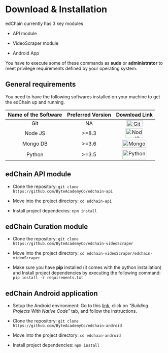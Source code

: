 # Download & Installation

edChain currently has 3 key modules

* API module

* VideoScraper module

* Android App

<aside class="notice">
You have to execute some of these commands as <strong>sudo</strong> or <strong>administrator</strong> to meet privilege requirements defined by your operating system.
</aside>

## General requirements

You need to have the following softwares installed on your machine to get the edChain up and running.

Name of the Software | Preferred Version | Download Link
---------------------|-------------------|----------------
 <center>Git</center> |        <center>NA</center>         |<center><a href="https://git-scm.com/book/en/v2/Getting-Started-Installing-Git" target="_blank"><img src="https://git-scm.com/images/logos/downloads/Git-Logo-2Color.png" width="50" height="20" alt="Git"/></a></center>
      <center>Node JS</center>        |        <center>>=8.3</center>        |<center><a href="https://nodejs.org/en/download/package-manager/" target="_blank"><img src="https://nodejs.org/static/images/logos/nodejs-new-pantone-black.png" width="55" height="30" alt="Node JS"/></a></center>
      <center>Mongo DB</center>        |        <center>>=3.6</center>        |<center><a href="https://docs.mongodb.com/v3.2/administration/install-community/" target="_blank"><img src="https://webassets.mongodb.com/_com_assets/cms/mongodb-logo-rgb-j6w271g1xn.jpg" width="75" height="25" alt="Mongodb"/></a></center>
      <center>Python</center>         |       <center>>=3.5</center>       |<center><a href="https://www.python.org/downloads/" target="_blank"><img src="https://www.python.org/static/community_logos/python-logo-master-v3-TM.png" width="75" height="30" alt="Python"/></a></center>


## edChain API module

* Clone the repository: `git clone https://github.com/ByteAcademyCo/edchain-api`

* Move into the project directory: `cd edchain-api`

* Install project dependecies: `npm install`

## edChain Curation module

* Clone the repository: `git clone https://github.com/ByteAcademyCo/edchain-videoScraper`

* Move into the project directory: `cd edchain-videoScraper/edchain-videoScraper`

* Make sure you have **pip** installed (it comes with the python installation) and Install project dependencies by executing the following command: `pip install -r requirements.txt`

## edChain Android application

* Setup the Android environment: Go to this <a href="https://facebook.github.io/react-native/docs/getting-started.html" target="_blank">link</a>, click on *"Building Projects With Native Code"* tab, and follow the instructions. 

* Clone the repository: `git clone https://github.com/ByteAcademyCo/edchain-android`

* Move into the project directory: `cd edchain-android`

* Install project dependencies: `npm install`




